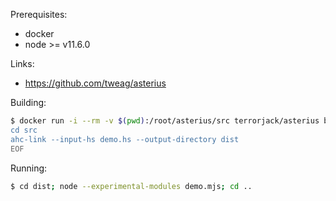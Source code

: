 Prerequisites:
- docker
- node >= v11.6.0

Links:
- https://github.com/tweag/asterius

Building:
```bash
$ docker run -i --rm -v $(pwd):/root/asterius/src terrorjack/asterius bash <<EOF
cd src
ahc-link --input-hs demo.hs --output-directory dist
EOF
```

Running:
```bash
$ cd dist; node --experimental-modules demo.mjs; cd ..
```
